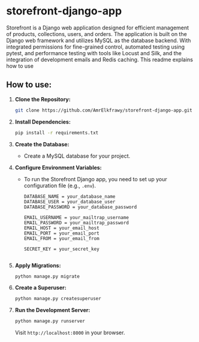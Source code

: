 # storefront-django-app
Storefront is a Django web application designed for efficient management of products, collections, users, and orders. The application is built on the Django web framework and utilizes MySQL as the database backend. With integrated permissions for fine-grained control, automated testing using pytest, and performance testing with tools like Locust and Silk, and the integration of development emails and Redis caching. This readme explains how to use

## How to use:
1. **Clone the Repository:**

    ```bash
    git clone https://github.com/AmrElkfrawy/storefront-django-app.git
    ```

2. **Install Dependencies:**

    ```bash
    pip install -r requirements.txt
    ```

3. **Create the Database:**

    - Create a MySQL database for your project.

4. **Configure Environment Variables:**
    - To run the Storefront Django app, you need to set up your configuration file (e.g., `.env`).
        ```env
        DATABASE_NAME = your_database_name
        DATABASE_USER = your_database_user
        DATABASE_PASSWORD = your_database_password

        EMAIL_USERNAME = your_mailtrap_username
        EMAIL_PASSWORD = your_mailtrap_password
        EMAIL_HOST = your_email_host
        EMAIL_PORT = your_email_port
        EMAIL_FROM = your_email_from

        SECRET_KEY = your_secret_key


5. **Apply Migrations:**

    ```bash
    python manage.py migrate
    ```

6. **Create a Superuser:**

    ```bash
    python manage.py createsuperuser
    ```

7. **Run the Development Server:**

    ```bash
    python manage.py runserver
    ```

    Visit `http://localhost:8000` in your browser.
